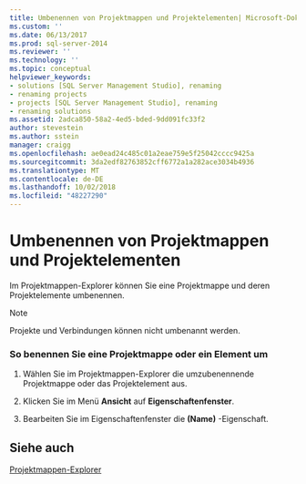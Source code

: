 ```yaml
---
title: Umbenennen von Projektmappen und Projektelementen| Microsoft-Dokumente
ms.custom: ''
ms.date: 06/13/2017
ms.prod: sql-server-2014
ms.reviewer: ''
ms.technology: ''
ms.topic: conceptual
helpviewer_keywords:
- solutions [SQL Server Management Studio], renaming
- renaming projects
- projects [SQL Server Management Studio], renaming
- renaming solutions
ms.assetid: 2adca850-58a2-4ed5-bded-9dd091fc33f2
author: stevestein
ms.author: sstein
manager: craigg
ms.openlocfilehash: ae0ead24c485c01a2eae759e5f25042cccc9425a
ms.sourcegitcommit: 3da2edf82763852cff6772a1a282ace3034b4936
ms.translationtype: MT
ms.contentlocale: de-DE
ms.lasthandoff: 10/02/2018
ms.locfileid: "48227290"
---
```

# <a name="rename-solutions-and-project-items"></a>Umbenennen von Projektmappen und Projektelementen
  Im Projektmappen-Explorer können Sie eine Projektmappe und deren Projektelemente umbenennen.  
  
> [!NOTE]  
>  Projekte und Verbindungen können nicht umbenannt werden.  
  
### <a name="to-rename-a-solution-or-item"></a>So benennen Sie eine Projektmappe oder ein Element um  
  
1.  Wählen Sie im Projektmappen-Explorer die umzubenennende Projektmappe oder das Projektelement aus.  
  
2.  Klicken Sie im Menü **Ansicht** auf **Eigenschaftenfenster**.  
  
3.  Bearbeiten Sie im Eigenschaftenfenster die **(Name)** -Eigenschaft.  
  
## <a name="see-also"></a>Siehe auch  
 [Projektmappen-Explorer](solution-explorer.md)  
  
  
